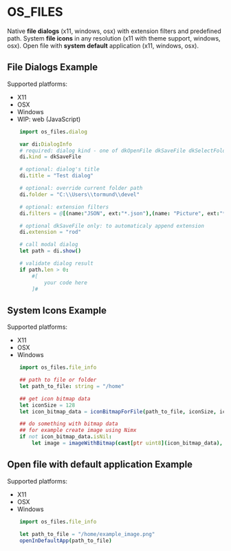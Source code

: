 # OS_FILES

Native __file dialogs__ (x11, windows, osx) with extension filters and predefined path.
System __file icons__ in any resolution (x11 with theme support, windows, osx).
Open file with __system default__ application (x11, windows, osx).

## File Dialogs Example

Supported platforms:
* X11
* OSX
* Windows
* WIP: web (JavaScript)

```nim
    import os_files.dialog

    var di:DialogInfo
    # required: dialog kind - one of dkOpenFile dkSaveFile dkSelectFolder dkCreateFolder
    di.kind = dkSaveFile

    # optional: dialog's title
    di.title = "Test dialog"

    # optional: override current folder path
    di.folder = "C:\\Users\\tormund\\devel"

    # optional: extension filters
    di.filters = @[(name:"JSON", ext:"*.json"),(name: "Picture", ext:"*.png")]

    # optional dkSaveFile only: to automaticaly append extension
    di.extension = "rod"

    # call modal dialog
    let path = di.show()

    # validate dialog result
    if path.len > 0:
        #[
            your code here
        ]#
```

## System Icons Example

Supported platforms:
* X11
* OSX
* Windows

```nim
    import os_files.file_info

    ## path to file or folder
    let path_to_file: string = "/home"

    ## get icon bitmap data
    let iconSize = 128
    let icon_bitmap_data = iconBitmapForFile(path_to_file, iconSize, iconSize)

    ## do something with bitmap data
    ## for example create image using Nimx
    if not icon_bitmap_data.isNil:
        let image = imageWithBitmap(cast[ptr uint8](icon_bitmap_data), iconSize, iconSize, 4)
```

## Open file with default application Example

Supported platforms:
* X11
* OSX
* Windows

```nim
    import os_files.file_info

    let path_to_file = "/home/example_image.png"
    openInDefaultApp(path_to_file)
```
